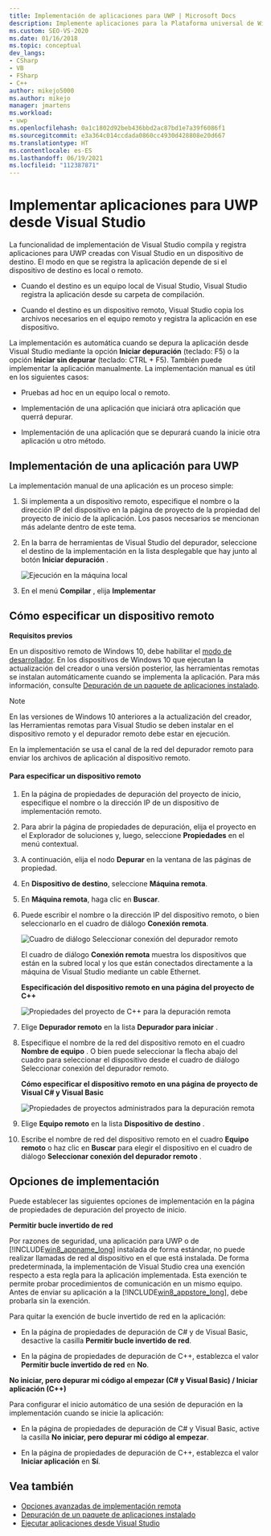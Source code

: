 ```yaml
---
title: Implementación de aplicaciones para UWP | Microsoft Docs
description: Implemente aplicaciones para la Plataforma universal de Windows (UWP) desde Visual Studio. Especifique un dispositivo de destino local o remoto para la implementación. Obtenga información sobre las opciones de implementación.
ms.custom: SEO-VS-2020
ms.date: 01/16/2018
ms.topic: conceptual
dev_langs:
- CSharp
- VB
- FSharp
- C++
author: mikejo5000
ms.author: mikejo
manager: jmartens
ms.workload:
- uwp
ms.openlocfilehash: 0a1c1802d92beb436bbd2ac87bd1e7a39f6086f1
ms.sourcegitcommit: e3a364c014ccdada0860cc4930d428808e20d667
ms.translationtype: HT
ms.contentlocale: es-ES
ms.lasthandoff: 06/19/2021
ms.locfileid: "112387871"
---
```

# <a name="deploy-uwp-apps-from-visual-studio"></a>Implementar aplicaciones para UWP desde Visual Studio

La funcionalidad de implementación de Visual Studio compila y registra aplicaciones para UWP creadas con Visual Studio en un dispositivo de destino. El modo en que se registra la aplicación depende de si el dispositivo de destino es local o remoto.

- Cuando el destino es un equipo local de Visual Studio, Visual Studio registra la aplicación desde su carpeta de compilación.

- Cuando el destino es un dispositivo remoto, Visual Studio copia los archivos necesarios en el equipo remoto y registra la aplicación en ese dispositivo.

La implementación es automática cuando se depura la aplicación desde Visual Studio mediante la opción **Iniciar depuración** (teclado: F5) o la opción **Iniciar sin depurar** (teclado: CTRL + F5). También puede implementar la aplicación manualmente. La implementación manual es útil en los siguientes casos:

- Pruebas ad hoc en un equipo local o remoto.

- Implementación de una aplicación que iniciará otra aplicación que querrá depurar.

- Implementación de una aplicación que se depurará cuando la inicie otra aplicación u otro método.

## <a name="how-to-deploy-a-uwp-app"></a><a name="BKMK_How_to_deploy_a_Windows_Store_app"></a> Implementación de una aplicación para UWP
 La implementación manual de una aplicación es un proceso simple:

1. Si implementa a un dispositivo remoto, especifique el nombre o la dirección IP del dispositivo en la página de proyecto de la propiedad del proyecto de inicio de la aplicación. Los pasos necesarios se mencionan más adelante dentro de este tema.

2. En la barra de herramientas de Visual Studio del depurador, seleccione el destino de la implementación en la lista desplegable que hay junto al botón **Iniciar depuración** .

     ![Ejecución en la máquina local](../debugger/media/vsrun_f5_local.png "VSRUN_F5_Local")

3. En el menú **Compilar** , elija **Implementar**

## <a name="how-to-specify-a-remote-device"></a><a name="BKMK_How_to_specify_a_remote_device"></a> Cómo especificar un dispositivo remoto

**Requisitos previos**

En un dispositivo remoto de Windows 10, debe habilitar el [modo de desarrollador](/windows/uwp/get-started/enable-your-device-for-development). En los dispositivos de Windows 10 que ejecutan la actualización del creador o una versión posterior, las herramientas remotas se instalan automáticamente cuando se implementa la aplicación. Para más información, consulte [Depuración de un paquete de aplicaciones instalado](../debugger/debug-installed-app-package.md).

> [!NOTE]
> En las versiones de Windows 10 anteriores a la actualización del creador, las Herramientas remotas para Visual Studio se deben instalar en el dispositivo remoto y el depurador remoto debe estar en ejecución.

En la implementación se usa el canal de la red del depurador remoto para enviar los archivos de aplicación al dispositivo remoto.

#### <a name="to-specify-a-remote-device"></a>Para especificar un dispositivo remoto

1. En la página de propiedades de depuración del proyecto de inicio, especifique el nombre o la dirección IP de un dispositivo de implementación remoto.

2. Para abrir la página de propiedades de depuración, elija el proyecto en el Explorador de soluciones y, luego, seleccione **Propiedades** en el menú contextual.

3. A continuación, elija el nodo **Depurar** en la ventana de las páginas de propiedad.

4. En **Dispositivo de destino**, seleccione **Máquina remota**.

5. En **Máquina remota**, haga clic en **Buscar**.

6. Puede escribir el nombre o la dirección IP del dispositivo remoto, o bien seleccionarlo en el cuadro de diálogo **Conexión remota**.

    ![Cuadro de diálogo Seleccionar conexión del depurador remoto](../debugger/media/vsrun_selectremotedebuggerdlg.png "VSRUN_SelectRemoteDebuggerDlg")

    El cuadro de diálogo **Conexión remota** muestra los dispositivos que están en la subred local y los que están conectados directamente a la máquina de Visual Studio mediante un cable Ethernet.

   **Especificación del dispositivo remoto en una página del proyecto de C++**

   ![Propiedades del proyecto de C++ para la depuración remota](../debugger/media/vsrun_cpp_projprop_remote.png "VSRUN_CPP_ProjProp_Remote")

7. Elige **Depurador remoto** en la lista **Depurador para iniciar** .

8. Especifique el nombre de la red del dispositivo remoto en el cuadro **Nombre de equipo** . O bien puede seleccionar la flecha abajo del cuadro para seleccionar el dispositivo desde el cuadro de diálogo Seleccionar conexión del depurador remoto.

   **Cómo especificar el dispositivo remoto en una página de proyecto de Visual C# y Visual Basic**

   ![Propiedades de proyectos administrados para la depuración remota](../debugger/media/vsrun_managed_projprop_remote.png "VSRUN_Managed_ProjProp_Remote")

9. Elige **Equipo remoto** en la lista **Dispositivo de destino** .

10. Escribe el nombre de red del dispositivo remoto en el cuadro **Equipo remoto** o haz clic en **Buscar** para elegir el dispositivo en el cuadro de diálogo **Seleccionar conexión del depurador remoto** .

## <a name="deployment-options"></a><a name="BKMK_Deployment_options"></a> Opciones de implementación

Puede establecer las siguientes opciones de implementación en la página de propiedades de depuración del proyecto de inicio.

**Permitir bucle invertido de red**

Por razones de seguridad, una aplicación para UWP o de [!INCLUDE[win8_appname_long](../debugger/includes/win8_appname_long_md.md)] instalada de forma estándar, no puede realizar llamadas de red al dispositivo en el que está instalada. De forma predeterminada, la implementación de Visual Studio crea una exención respecto a esta regla para la aplicación implementada. Esta exención te permite probar procedimientos de comunicación en un mismo equipo. Antes de enviar su aplicación a la [!INCLUDE[win8_appstore_long](../debugger/includes/win8_appstore_long_md.md)], debe probarla sin la exención.

Para quitar la exención de bucle invertido de red en la aplicación:

- En la página de propiedades de depuración de C# y de Visual Basic, desactive la casilla **Permitir bucle invertido de red**.

- En la página de propiedades de depuración de C++, establezca el valor **Permitir bucle invertido de red** en **No**.

**No iniciar, pero depurar mi código al empezar (C# y Visual Basic) / Iniciar aplicación (C++)**

Para configurar el inicio automático de una sesión de depuración en la implementación cuando se inicie la aplicación:

- En la página de propiedades de depuración de C# y Visual Basic, active la casilla **No iniciar, pero depurar mi código al empezar**.

- En la página de propiedades de depuración de C++, establezca el valor **Iniciar aplicación** en **Sí**.

## <a name="see-also"></a>Vea también

- [Opciones avanzadas de implementación remota](/windows/uwp/debug-test-perf/deploying-and-debugging-uwp-apps#advanced-remote-deployment-options)
- [Depuración de un paquete de aplicaciones instalado](../debugger/debug-installed-app-package.md)
- [Ejecutar aplicaciones desde Visual Studio](debugging-windows-store-and-windows-universal-apps.md)
